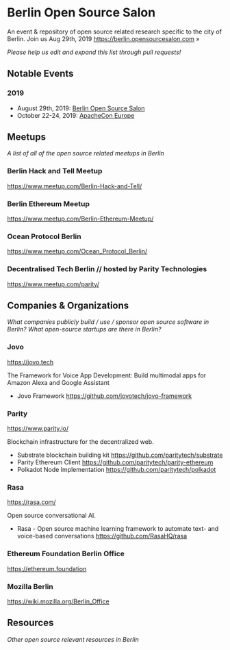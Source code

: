 # Berlin Open Source Salon

An event &amp; repository of open source related research specific to the city of Berlin. Join us Aug 29th, 2019 https://berlin.opensourcesalon.com »

_Please help us edit and expand this list through pull requests!_

## Notable Events

### 2019

* August 29th, 2019: [Berlin Open Source Salon](https://berlin.opensourcesalon.com)
* October 22-24, 2019: [ApacheCon Europe](https://aceu19.apachecon.com/)

## Meetups

_A list of all of the open source related meetups in Berlin_

### Berlin Hack and Tell Meetup

https://www.meetup.com/Berlin-Hack-and-Tell/

### Berlin Ethereum Meetup

https://www.meetup.com/Berlin-Ethereum-Meetup/

### Ocean Protocol Berlin

https://www.meetup.com/Ocean_Protocol_Berlin/

### Decentralised Tech Berlin // hosted by Parity Technologies

https://www.meetup.com/parity/

## Companies & Organizations

_What companies publicly build / use / sponsor open source software in Berlin? What open-source startups are there in Berlin?_

### Jovo

https://jovo.tech

The Framework for Voice App Development: Build multimodal apps for Amazon Alexa and Google Assistant

* Jovo Framework https://github.com/jovotech/jovo-framework

### Parity

https://www.parity.io/

Blockchain infrastructure for the decentralized web.

* Substrate blockchain building kit https://github.com/paritytech/substrate
* Parity Ethereum Client https://github.com/paritytech/parity-ethereum
* Polkadot Node Implementation https://github.com/paritytech/polkadot

### Rasa

https://rasa.com/

Open source conversational AI.

* Rasa - Open source machine learning framework to automate text- and voice-based conversations https://github.com/RasaHQ/rasa


### Ethereum Foundation Berlin Office

https://ethereum.foundation

### Mozilla Berlin

https://wiki.mozilla.org/Berlin_Office

## Resources

_Other open source relevant resources in Berlin_
